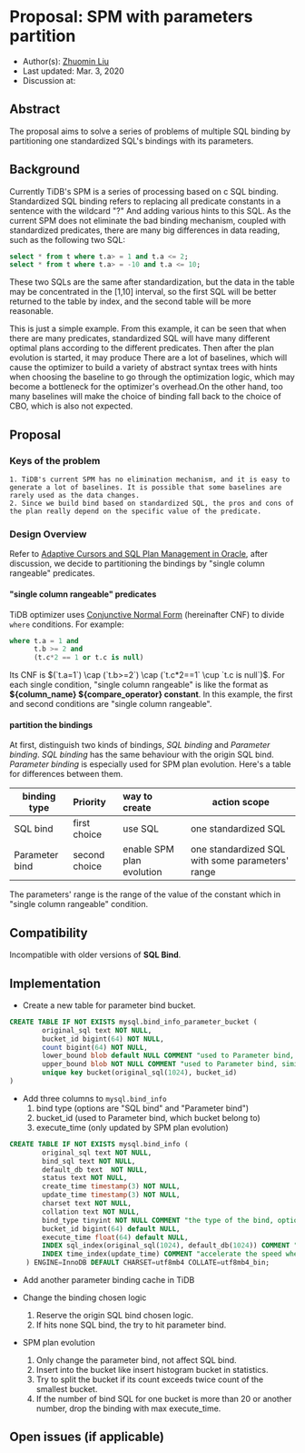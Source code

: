 # Proposal: SPM with parameters partition

- Author(s): [Zhuomin Liu](https://github.com/lzmhhh123) 
- Last updated:  Mar. 3, 2020
- Discussion at: 

## Abstract

The proposal aims to solve a series of problems of multiple SQL binding by partitioning one standardized SQL's bindings with its parameters.

## Background

Currently TiDB's SPM is a series of processing based on c SQL binding. Standardized SQL binding refers to replacing all predicate constants in a sentence with the wildcard "?" And adding various hints to this SQL. As the current SPM does not eliminate the bad binding mechanism, coupled with standardized predicates, there are many big differences in data reading, such as the following two SQL:

```sql
select * from t where t.a> = 1 and t.a <= 2;
select * from t where t.a> = -10 and t.a <= 10;
```

These two SQLs are the same after standardization, but the data in the table may be concentrated in the [1,10] interval, so the first SQL will be better returned to the table by index, and the second table will be more reasonable.

This is just a simple example. From this example, it can be seen that when there are many predicates, standardized SQL will have many different optimal plans according to the different predicates. Then after the plan evolution is started, it may produce There are a lot of baselines, which will cause the optimizer to build a variety of abstract syntax trees with hints when choosing the baseline to go through the optimization logic, which may become a bottleneck for the optimizer's overhead.On the other hand, too many baselines will make the choice of binding fall back to the choice of CBO, which is also not expected.

## Proposal

### Keys of the problem
    1. TiDB's current SPM has no elimination mechanism, and it is easy to generate a lot of baselines. It is possible that some baselines are rarely used as the data changes.
    2. Since we build bind based on standardized SQL, the pros and cons of the plan really depend on the specific value of the predicate.

### Design Overview

Refer to [Adaptive Cursors and SQL Plan Management in Oracle](oracle.com/technical-resources/articles/database/sql-11g-sqlplanmanagement.html), after discussion, we decide to partitioning the bindings by "single column rangeable" predicates.

#### "single column rangeable" predicates

TiDB optimizer uses [Conjunctive Normal Form](https://en.wikipedia.org/wiki/Conjunctive_normal_form) (hereinafter CNF) to divide `where` conditions. For example:

```sql
where t.a = 1 and 
      t.b >= 2 and 
      (t.c*2 == 1 or t.c is null)
```

Its CNF is $(`t.a=1`) \cap (`t.b>=2`) \cap (`t.c*2==1` \cup `t.c is null`)$. For each single condition, "single column rangeable" is like the format as **${column_name} ${compare_operator} constant**. In this example, the first and second conditions are "single column rangeable".

#### partition the bindings

At first, distinguish two kinds of bindings, *SQL binding* and *Parameter binding*. *SQL binding* has the same behaviour with the origin SQL bind. *Parameter binding* is especially used for SPM plan evolution. Here's a table for differences between them.

binding type   |   Priority    | way to create             | action scope
---------------|:------------- |:--------------------------|-------------------------------------------------
SQL bind       | first choice  | use SQL                   | one standardized SQL
Parameter bind | second choice | enable SPM plan evolution | one standardized SQL with some parameters' range

The parameters' range is the range of the value of the constant which in "single column rangeable" condition.

## Compatibility

Incompatible with older versions of **SQL Bind**.

## Implementation
- Create a new table for parameter bind bucket.
```sql
CREATE TABLE IF NOT EXISTS mysql.bind_info_parameter_bucket (
        original_sql text NOT NULL,
        bucket_id bigint(64) NOT NULL,
        count bigint(64) NOT NULL,
        lower_bound blob default NULL COMMENT "used to Parameter bind, similar with histogram bucket lower bound, composed of a series of constants",
        upper_bound blob NOT NULL COMMENT "used to Parameter bind, similar with histogram bucket upper bound, composed of a series of constants",
        unique key bucket(original_sql(1024), bucket_id)
)
```

- Add three columns to `mysql.bind_info`
    1. bind type (options are "SQL bind" and "Parameter bind")
    2. bucket_id (used to Parameter bind, which bucket belong to)
    3. execute_time (only updated by SPM plan evolution)

```sql
CREATE TABLE IF NOT EXISTS mysql.bind_info (
		original_sql text NOT NULL,
      	bind_sql text NOT NULL,
      	default_db text  NOT NULL,
		status text NOT NULL,
		create_time timestamp(3) NOT NULL,
		update_time timestamp(3) NOT NULL,
		charset text NOT NULL,
		collation text NOT NULL,
        bind_type tinyint NOT NULL COMMENT "the type of the bind, options are 0(SQL bind) and 1(Parameter bind)",
        bucket_id bigint(64) default NULL,
        execute_time float(64) default NULL,
		INDEX sql_index(original_sql(1024), default_db(1024)) COMMENT "accelerate the speed when add global binding query",
		INDEX time_index(update_time) COMMENT "accelerate the speed when querying with last update time"
	) ENGINE=InnoDB DEFAULT CHARSET=utf8mb4 COLLATE=utf8mb4_bin;
```

- Add another parameter binding cache in TiDB

- Change the binding chosen logic
    1. Reserve the origin SQL bind chosen logic.
    2. If hits none SQL bind, the try to hit parameter bind.

- SPM plan evolution
    1. Only change the parameter bind, not affect SQL bind.
    2. Insert into the bucket like insert histogram bucket in statistics.
    3. Try to split the bucket if its count exceeds twice count of the smallest bucket.
    4. If the number of bind SQL for one bucket is more than 20 or another number, drop the binding with max execute_time.

## Open issues (if applicable)
